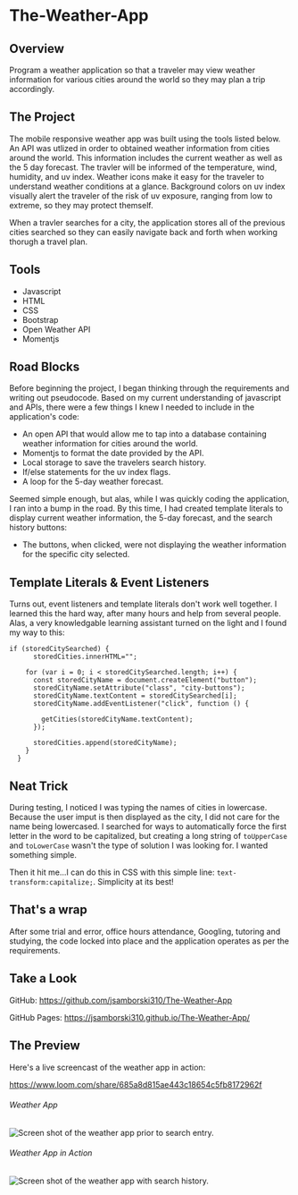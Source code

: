 # The-Weather-App

## Overview

Program a weather application so that a traveler may view weather information for various cities around the world so they may plan a trip accordingly.  


## The Project

The mobile responsive weather app was built using the tools listed below. An API was utlized in order to obtained weather information from cities around the world. This information includes the current weather as well as the 5 day forecast. The travler will be informed of the temperature, wind, humidity, and uv index. Weather icons make it easy for the traveler to understand weather conditions at a glance. Background colors on uv index visually alert the traveler of the risk of uv exposure, ranging from low to extreme, so they may protect themself.

When a travler searches for a city, the application stores all of the previous cities searched so they can easily navigate back and forth when working thorugh a travel plan. 
 

## Tools

* Javascript
* HTML
* CSS
* Bootstrap
* Open Weather API
* Momentjs


## Road Blocks

Before beginning the project, I began thinking through the requirements and writing out pseudocode. Based on my current understanding of javascript and APIs, there were a few things I knew I needed to include in the application's code: 

* An open API that would allow me to tap into a database containing weather information for cities around the world.
* Momentjs to format the date provided by the API.
* Local storage to save the travelers search history.
* If/else statements for the uv index flags.
* A loop for the 5-day weather forecast.


Seemed simple enough, but alas, while I was quickly coding the application, I ran into a bump in the road. By this time, I had created template literals to display current weather information, the 5-day forecast, and the search history buttons: 


- The buttons, when clicked, were not displaying the weather information for the specific city selected. 


## Template Literals & Event Listeners 

Turns out, event listeners and template literals don't work well together. I learned this the hard way, after many hours and help from several people. Alas, a very knowledgable learning assistant turned on the light and I found my way to this:

```
if (storedCitySearched) {
      storedCities.innerHTML="";
      
    for (var i = 0; i < storedCitySearched.length; i++) {
      const storedCityName = document.createElement("button");
      storedCityName.setAttribute("class", "city-buttons");
      storedCityName.textContent = storedCitySearched[i];
      storedCityName.addEventListener("click", function () {

        getCities(storedCityName.textContent);
      });

      storedCities.append(storedCityName);
    }
  }
```

## Neat Trick

During testing, I noticed I was typing the names of cities in lowercase. Because the user imput is then displayed as the city, I did not care for the name being lowercased. I searched for ways to automatically force the first letter in the word to be capitalized, but creating a long string of `toUpperCase` and `toLowerCase` wasn't the type of solution I was looking for. I wanted something simple. 

Then it hit me...I can do this in CSS with this simple line: `text-transform:capitalize;`. Simplicity at its best!


## That's a wrap

After some trial and error, office hours attendance, Googling, tutoring and studying, the code locked into place and the application operates as per the requirements.  


## Take a Look

GitHub: https://github.com/jsamborski310/The-Weather-App

GitHub Pages: https://jsamborski310.github.io/The-Weather-App/


## The Preview

Here's a live screencast of the weather app in action: 

https://www.loom.com/share/685a8d815ae443c18654c5fb8172962f


###### Weather App


![Screen shot of the weather app prior to search entry.](assets/images/weather-app-presearch.png)



###### Weather App in Action


![Screen shot of the weather app with search history.](assets/images/weather-app-with-search.png)
